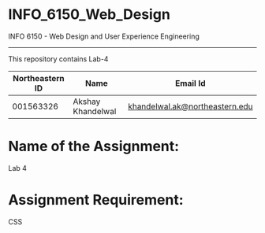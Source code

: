 

# INFO_6150_Web_Design
INFO 6150 - Web Design and User Experience Engineering

--------------------------------------------------------------------------
This repository contains Lab-4

| Northeastern ID | Name | Email Id
| --- | --- | ---
|001563326 | Akshay Khandelwal | khandelwal.ak@northeastern.edu


# Name of the Assignment:

Lab 4
 
# Assignment Requirement:
  
CSS



